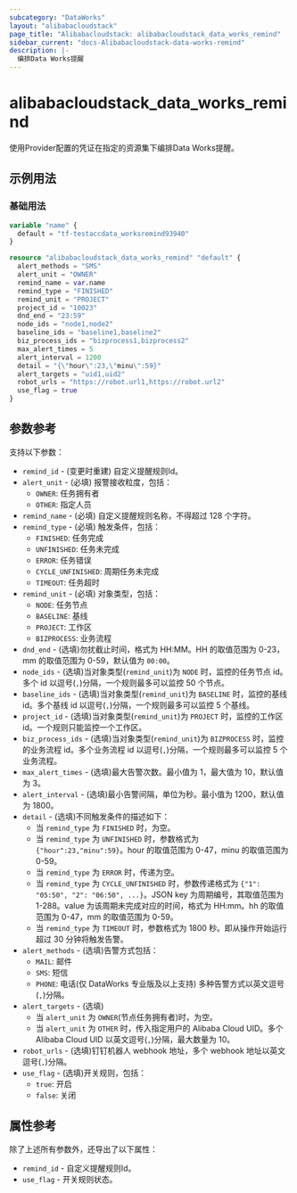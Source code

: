 ```yaml
---
subcategory: "DataWorks"
layout: "alibabacloudstack"
page_title: "Alibabacloudstack: alibabacloudstack_data_works_remind"
sidebar_current: "docs-Alibabacloudstack-data-works-remind"
description: |- 
  编排Data Works提醒
---
```


# alibabacloudstack_data_works_remind

使用Provider配置的凭证在指定的资源集下编排Data Works提醒。

## 示例用法

### 基础用法

```terraform
variable "name" {
  default = "tf-testaccdata_worksremind93940"
}

resource "alibabacloudstack_data_works_remind" "default" {
  alert_methods = "SMS"
  alert_unit = "OWNER"
  remind_name = var.name
  remind_type = "FINISHED"
  remind_unit = "PROJECT"
  project_id = "10023"
  dnd_end = "23:59"
  node_ids = "node1,node2"
  baseline_ids = "baseline1,baseline2"
  biz_process_ids = "bizprocess1,bizprocess2"
  max_alert_times = 5
  alert_interval = 1200
  detail = "{\"hour\":23,\"minu\":59}"
  alert_targets = "uid1,uid2"
  robot_urls = "https://robot.url1,https://robot.url2"
  use_flag = true
}
```

## 参数参考

支持以下参数：

* `remind_id` - (变更时重建) 自定义提醒规则Id。
* `alert_unit` - (必填) 报警接收粒度，包括：
  * `OWNER`: 任务拥有者
  * `OTHER`: 指定人员
* `remind_name` - (必填) 自定义提醒规则名称，不得超过 128 个字符。
* `remind_type` - (必填) 触发条件，包括：
  * `FINISHED`: 任务完成
  * `UNFINISHED`: 任务未完成
  * `ERROR`: 任务错误
  * `CYCLE_UNFINISHED`: 周期任务未完成
  * `TIMEOUT`: 任务超时
* `remind_unit` - (必填) 对象类型，包括：
  * `NODE`: 任务节点
  * `BASELINE`: 基线
  * `PROJECT`: 工作区
  * `BIZPROCESS`: 业务流程
* `dnd_end` - (选填)勿扰截止时间，格式为 HH:MM。HH 的取值范围为 0-23，mm 的取值范围为 0-59，默认值为 `00:00`。
* `node_ids` - (选填)当对象类型(`remind_unit`)为 `NODE` 时，监控的任务节点 id。多个 id 以逗号(`,`)分隔，一个规则最多可以监控 50 个节点。
* `baseline_ids` - (选填)当对象类型(`remind_unit`)为 `BASELINE` 时，监控的基线 id。多个基线 id 以逗号(`,`)分隔，一个规则最多可以监控 5 个基线。
* `project_id` - (选填)当对象类型(`remind_unit`)为 `PROJECT` 时，监控的工作区 id。一个规则只能监控一个工作区。
* `biz_process_ids` - (选填)当对象类型(`remind_unit`)为 `BIZPROCESS` 时，监控的业务流程 id。多个业务流程 id 以逗号(`,`)分隔，一个规则最多可以监控 5 个业务流程。
* `max_alert_times` - (选填)最大告警次数。最小值为 1，最大值为 10，默认值为 3。
* `alert_interval` - (选填)最小告警间隔，单位为秒。最小值为 1200，默认值为 1800。
* `detail` - (选填)不同触发条件的描述如下：
  * 当 `remind_type` 为 `FINISHED` 时，为空。
  * 当 `remind_type` 为 `UNFINISHED` 时，参数格式为 `{"hour":23,"minu":59}`。hour 的取值范围为 0-47，minu 的取值范围为 0-59。
  * 当 `remind_type` 为 `ERROR` 时，传递为空。
  * 当 `remind_type` 为 `CYCLE_UNFINISHED` 时，参数传递格式为 `{"1": "05:50", "2": "06:50", ...}`。JSON key 为周期编号，其取值范围为 1-288。value 为该周期未完成对应的时间，格式为 HH:mm。hh 的取值范围为 0-47，mm 的取值范围为 0-59。
  * 当 `remind_type` 为 `TIMEOUT` 时，参数格式为 1800 秒。即从操作开始运行超过 30 分钟将触发告警。
* `alert_methods` - (选填)告警方式包括：
  * `MAIL`: 邮件
  * `SMS`: 短信
  * `PHONE`: 电话(仅 DataWorks 专业版及以上支持)
  多种告警方式以英文逗号(`,`)分隔。
* `alert_targets` - (选填)
  * 当 `alert_unit` 为 `OWNER`(节点任务拥有者)时，为空。
  * 当 `alert_unit` 为 `OTHER` 时，传入指定用户的 Alibaba Cloud UID。多个 Alibaba Cloud UID 以英文逗号(`,`)分隔，最大数量为 10。
* `robot_urls` - (选填)钉钉机器人 webhook 地址，多个 webhook 地址以英文逗号(`,`)分隔。
* `use_flag` - (选填)开关规则，包括：
  * `true`: 开启
  * `false`: 关闭

## 属性参考

除了上述所有参数外，还导出了以下属性：

* `remind_id` - 自定义提醒规则Id。
* `use_flag` - 开关规则状态。